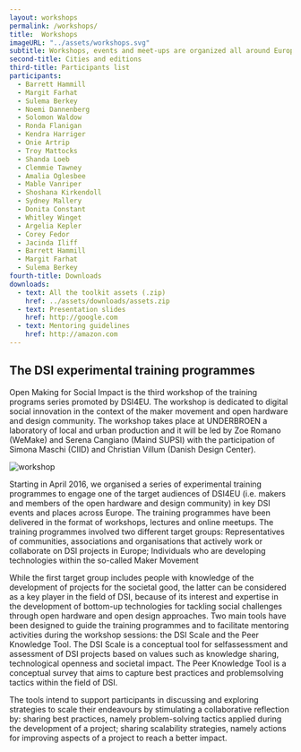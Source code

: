 ```yaml
---
layout: workshops
permalink: /workshops/
title:  Workshops
imageURL: "../assets/workshops.svg"
subtitle: Workshops, events and meet-ups are organized all around Europe to built a DSI community-generated knowledge and promote social sustainable growth.
second-title: Cities and editions
third-title: Participants list
participants:
  - Barrett Hammill
  - Margit Farhat
  - Sulema Berkey
  - Noemi Dannenberg
  - Solomon Waldow
  - Ronda Flanigan
  - Kendra Harriger
  - Onie Artrip
  - Troy Mattocks
  - Shanda Loeb
  - Clemmie Tawney
  - Amalia Oglesbee
  - Mable Vanriper
  - Shoshana Kirkendoll
  - Sydney Mallery
  - Donita Constant
  - Whitley Winget
  - Argelia Kepler
  - Corey Fedor
  - Jacinda Iliff
  - Barrett Hammill
  - Margit Farhat
  - Sulema Berkey
fourth-title: Downloads
downloads:
  - text: All the toolkit assets (.zip)
    href: ../assets/downloads/assets.zip
  - text: Presentation slides
    href: http://google.com
  - text: Mentoring guidelines
    href: http://amazon.com
---
```


## The DSI experimental training programmes

Open Making for Social Impact is the third workshop of the training programs series promoted by DSI4EU. The workshop is dedicated to digital social innovation in the context of the maker movement and open hardware and design community. The workshop takes place at UNDERBROEN a laboratory of local and urban production and it will be led by Zoe Romano (WeMake) and Serena Cangiano (Maind SUPSI) with the participation of Simona Maschi (CIID) and Christian Villum (Danish Design Center).

![workshop](../assets/pics/workshop.jpg)

Starting in April 2016, we organised a series of experimental training programmes to engage one of the target audiences of DSI4EU (i.e. makers and members of the open hardware and design community) in key DSI events and places across Europe. The training programmes have been delivered in the format of workshops, lectures and online meetups.  The training programmes involved two different target groups:
Representatives of communities, associations and organisations that actively work or collaborate on DSI projects in Europe;
Individuals who are developing technologies within the so-called Maker Movement 

While the first target group includes people with knowledge of the development of projects for the societal good, the latter can be considered as a key player in the field of DSI, because of its interest and expertise in the development of bottom-up technologies for tackling social challenges through open hardware and open design approaches.
Two main tools have been designed to guide the training programmes and to facilitate mentoring activities during the workshop sessions: the DSI Scale and the Peer Knowledge Tool. The DSI Scale is a conceptual tool for selfassessment and assessment of DSI projects based on values such as knowledge sharing, technological openness and societal impact. The Peer Knowledge Tool is a conceptual survey that aims to capture best practices and problemsolving tactics within the field of DSI.

The tools intend to support participants in discussing and exploring strategies to scale their endeavours by stimulating a collaborative reflection by:
sharing best practices, namely problem-solving tactics applied during the development of a project;
sharing scalability strategies, namely actions for improving aspects of a project to reach a better impact.



